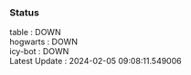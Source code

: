 ### Status


table : DOWN  
hogwarts : DOWN  
icy-bot : DOWN  
Latest Update : 2024-02-05 09:08:11.549006
